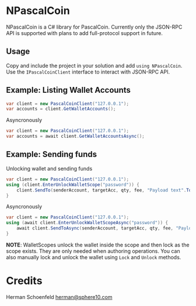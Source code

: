# NPascalCoin

NPascalCoin is a C# library for PascalCoin. Currently only the JSON-RPC API is supported with plans to add full-protocol support in future.

## Usage

Copy and include the project in your solution and add `using NPascalCoin`. Use the `IPascalCoinClient` interface to interact with JSON-RPC API.

## Example:  Listing Wallet Accounts

```csharp
var client = new PascalCoinClient("127.0.0.1");
var accounts = client.GetWalletAccounts();
```

Asyncronously

```csharp
var client = new PascalCoinClient("127.0.0.1");
var accounts = await client.GetWalletAccountsAsync();
```

## Example: Sending funds

Unlocking wallet and sending funds

```csharp 
var client = new PascalCoinClient("127.0.0.1");
using (client.EnterUnlockWalletScope("password")) {
    client.SendTo(senderAccount, targetAcc, qty, fee, "Payload text".ToByteArray(), PayloadEncryptionMethod.None)
} 
```


Asyncronously

```csharp 
var client = new PascalCoinClient("127.0.0.1");
using (await client.EnterUnlockWalletScopeAsync("password")) {
    await client.SendToAsync(senderAccount, targetAcc, qty, fee, "Payload text".ToByteArray(), PayloadEncryptionMethod.None)
} 
```

**NOTE**: WalletScopes unlock the wallet inside the scope and then lock as the scope exists. They are only needed when authoring operations. You can also manually lock and unlock the wallet using `Lock` and `Unlock` methods.

# Credits
Herman Schoenfeld <herman@sphere10.com>